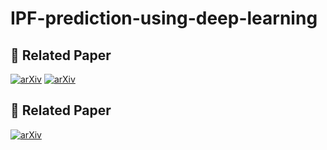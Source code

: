 # IPF-prediction-using-deep-learning
## 📄 Related Paper  
[![arXiv](https://img.shields.io/badge/arXiv-YourPaperID-red)](https://arxiv.org/abs/YourPaperID)
[![arXiv](https://img.shields.io/badge/arXiv-Paper-red)](https://arxiv.org/abs/YourPaperID)
## 📄 Related Paper  
[![arXiv](https://upload.wikimedia.org/wikipedia/commons/a/a7/ArXiv_logo_2018.svg)](https://arxiv.org/abs/YourPaperID)



